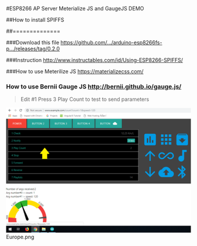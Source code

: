 #ESP8266 AP Server Meterialize JS and GaugeJS DEMO


##How to install SPIFFS 


##==============


###Download this file https://github.com/…/arduino-esp8266fs-p…/releases/tag/0.2.0 


###Instruction http://www.instructables.com/id/Using-ESP8266-SPIFFS/ 


###How to use Meterilize JS  https://materializecss.com/


### How to use Bernii Gauge JS http://bernii.github.io/gauge.js/


> Edit #1  Press 3 Play Count to test to send parameters


<img src="https://github.com/SmazControl/GaugeJS_AP_Server/blob/master/Europe2.png?raw=true">Europe.png</img>
 
